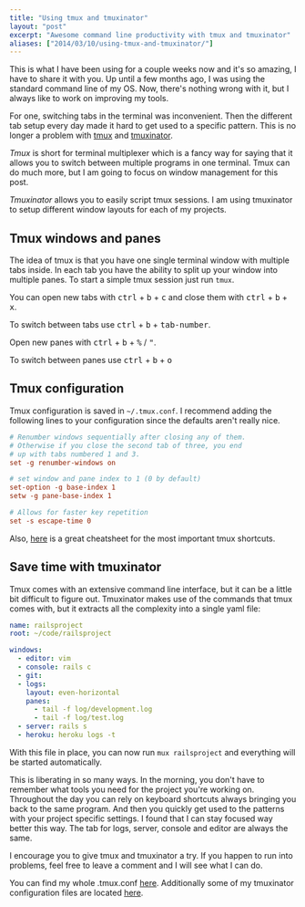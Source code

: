 ```yaml
---
title: "Using tmux and tmuxinator"
layout: "post"
excerpt: "Awesome command line productivity with tmux and tmuxinator"
aliases: ["2014/03/10/using-tmux-and-tmuxinator/"]
---
```


This is what I have been using for a couple weeks now and it's so amazing, I have to share it with you.
Up until a few months ago, I was using the standard command line of my OS. Now, there's nothing wrong with it, but I always like to work on improving my tools.

For one, switching tabs in the terminal was inconvenient. Then the different tab setup every day made it hard to get used to a specific pattern.
This is no longer a problem with [tmux](http://en.wikipedia.org/wiki/Tmux) and [tmuxinator](https://github.com/tmuxinator/tmuxinator).

*Tmux* is short for terminal multiplexer which is a fancy way for saying that it allows you to switch between multiple programs in one terminal. Tmux can do much more, but I am going to focus on window management for this post.

*Tmuxinator* allows you to easily script tmux sessions. I am using tmuxinator to setup different window layouts for each of my projects.


## Tmux windows and panes

The idea of tmux is that you have one single terminal window with multiple tabs inside. In each tab you have the ability to split up your window into multiple panes.
To start a simple tmux session just run `tmux`.

You can open new tabs with <kbd>ctrl</kbd> + <kbd>b</kbd> + <kbd>c</kbd> and close them with <kbd>ctrl</kbd> + <kbd>b</kbd> + <kbd>x</kbd>.

To switch between tabs use <kbd>ctrl</kbd> +  <kbd>b</kbd> + <kbd>tab-number</kbd>.

Open new panes with <kbd>ctrl</kbd> +  <kbd>b</kbd> + <kbd>%</kbd> / <kbd>"</kbd>.

To switch between panes use <kbd>ctrl</kbd> + <kbd>b</kbd> + <kbd>o</kbd>

## Tmux configuration
Tmux configuration is saved in `~/.tmux.conf`. I recommend adding the following lines to your configuration since the defaults aren't really nice.

```conf
# Renumber windows sequentially after closing any of them.
# Otherwise if you close the second tab of three, you end
# up with tabs numbered 1 and 3.
set -g renumber-windows on

# set window and pane index to 1 (0 by default)
set-option -g base-index 1
setw -g pane-base-index 1

# Allows for faster key repetition
set -s escape-time 0
```

Also, [here](https://gist.github.com/MohamedAlaa/2961058) is a great cheatsheet for the most important tmux shortcuts.

## Save time with tmuxinator
Tmux comes with an extensive command line interface, but it can be a little bit difficult to figure out. Tmuxinator makes use of the commands that tmux comes with, but it extracts all the complexity into a single yaml file:

```yaml
name: railsproject
root: ~/code/railsproject

windows:
  - editor: vim
  - console: rails c
  - git:
  - logs:
    layout: even-horizontal
    panes:
      - tail -f log/development.log
      - tail -f log/test.log
  - server: rails s
  - heroku: heroku logs -t
```

With this file in place, you can now run `mux railsproject` and everything will be started automatically.

This is liberating in so many ways. In the morning, you don't have to remember what tools you need for the project you're working on. Throughout the day you can rely on keyboard shortcuts always bringing you back to the same program.
And then you quickly get used to the patterns with your project specific settings. I found that I can stay focused way better this way. The tab for logs, server, console and editor are always the same.

I encourage you to give tmux and tmuxinator a try. If you happen to run into problems, feel free to leave a comment and I will see what I can do.

You can find my whole .tmux.conf [here](https://gitlab.com/phansch/dotfiles/blob/master/tmux.conf). Additionally some of my tmuxinator configuration files are located [here](https://gitlab.com/phansch/dotfiles/tree/master/tmuxinator).
